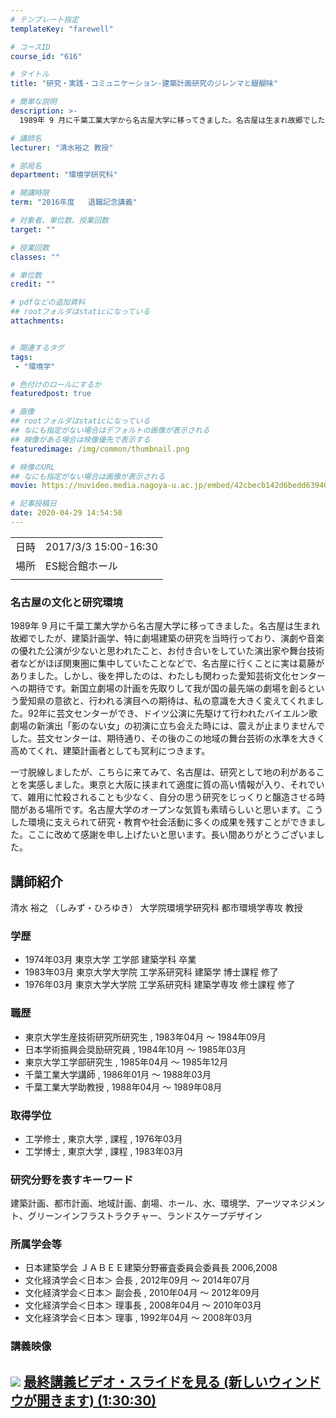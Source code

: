 ```yaml
---
# テンプレート指定
templateKey: "farewell"

# コースID
course_id: "616"

# タイトル
title: "研究・実践・コミュニケーション-建築計画研究のジレンマと醍醐味"

# 簡単な説明
description: >-
  1989年 9 月に千葉工業大学から名古屋大学に移ってきました。名古屋は生まれ故郷でしたが、建築計画学、特に劇場建築の研究を当時行っており、演劇や音楽の優れた公演が少ないと思われたこと、お付き合いをしていた演出家や舞台技術者などがほぼ関東圏に集中していたことなどで、名古屋に行くことに実は葛藤がありました。しかし、後を押したのは、わたしも関わった愛知芸術文化センターへの期待です。新国立劇場の計画 ....

# 講師名
lecturer: "清水裕之 教授"

# 部局名
department: "環境学研究科"

# 開講時限
term: "2016年度	退職記念講義"

# 対象者、単位数、授業回数
target: ""

# 授業回数
classes: ""

# 単位数
credit: ""

# pdfなどの追加資料
## rootフォルダはstaticになっている
attachments:


# 関連するタグ
tags:
 - "環境学"

# 色付けのロールにするか
featuredpost: true

# 画像
## rootフォルダはstaticになっている
## なにも指定がない場合はデフォルトの画像が表示される
## 映像がある場合は映像優先で表示する
featuredimage: /img/common/thumbnail.png

# 映像のURL
## なにも指定がない場合は画像が表示される
movie: https://nuvideo.media.nagoya-u.ac.jp/embed/42cbecb142d6bedd63940d80638af19141ab0638

# 記事投稿日
date: 2020-04-29 14:54:50
---
```


|   |   |
|---|---|
| 日時 | 2017/3/3  15:00-16:30 |
| 場所 | ES総合館ホール |
|   |   |


### 名古屋の文化と研究環境

1989年 9 月に千葉工業大学から名古屋大学に移ってきました。名古屋は生まれ故郷でしたが、建築計画学、特に劇場建築の研究を当時行っており、演劇や音楽の優れた公演が少ないと思われたこと、お付き合いをしていた演出家や舞台技術者などがほぼ関東圏に集中していたことなどで、名古屋に行くことに実は葛藤がありました。しかし、後を押したのは、わたしも関わった愛知芸術文化センターへの期待です。新国立劇場の計画を先取りして我が国の最先端の劇場を創るという愛知県の意欲と、行われる演目への期待は、私の意識を大きく変えてくれました。92年に芸文センターができ、ドイツ公演に先駆けて行われたバイエルン歌劇場の新演出「影のない女」の初演に立ち会えた時には、震えが止まりませんでした。芸文センターは、期待通り、その後のこの地域の舞台芸術の水準を大きく高めてくれ、建築計画者としても冥利につきます。

一寸脱線しましたが、こちらに来てみて、名古屋は、研究として地の利があることを実感しました。東京と大阪に挟まれて適度に質の高い情報が入り、それでいて、雑用に忙殺されることも少なく、自分の思う研究をじっくりと醸造させる時間がある場所です。名古屋大学のオープンな気質も素晴らしいと思います。こうした環境に支えられて研究・教育や社会活動に多くの成果を残すことができました。ここに改めて感謝を申し上げたいと思います。長い間ありがとうございました。


## 講師紹介

清水 裕之 （しみず・ひろゆき） 大学院環境学研究科 都市環境学専攻 教授

### 学歴

* 1974年03月 東京大学 工学部 建築学科 卒業
* 1983年03月 東京大学大学院 工学系研究科 建築学 博士課程 修了
* 1976年03月 東京大学大学院 工学系研究科 建築学専攻 修士課程 修了

### 職歴

* 東京大学生産技術研究所研究生 , 1983年04月 ～ 1984年09月
* 日本学術振興会奨励研究員 , 1984年10月 ～ 1985年03月
* 東京大学工学部研究生 , 1985年04月 ～ 1985年12月
* 千葉工業大学講師 , 1986年01月 ～ 1988年03月
* 千葉工業大学助教授 , 1988年04月 ～ 1989年08月

### 取得学位

* 工学修士 , 東京大学 , 課程 , 1976年03月
* 工学博士 , 東京大学 , 課程 , 1983年03月

### 研究分野を表すキーワード

建築計画、都市計画、地域計画、劇場、ホール、水、環境学、アーツマネジメント、グリーンインフラストラクチャー、ランドスケープデザイン

### 所属学会等

* 日本建築学会 ＪＡＢＥＥ建築分野審査委員会委員長 2006,2008
* 文化経済学会＜日本＞ 会長 , 2012年09月 ～ 2014年07月
* 文化経済学会＜日本＞ 副会長 , 2010年04月 ～ 2012年09月
* 文化経済学会＜日本＞ 理事長 , 2008年04月 ～ 2010年03月
* 文化経済学会＜日本＞ 理事 , 1992年04月 ～ 2008年03月


### 講義映像



![](https://ocw.nagoya-u.jp/files/616/3541.jpg) 
[最終講義ビデオ・スライドを見る (新しいウィンドウが開きます) (1:30:30)](http://studio.media.nagoya-u.ac.jp/videos/watch.php?v=42cbecb142d6bedd63940d80638af19141ab0638)
-----